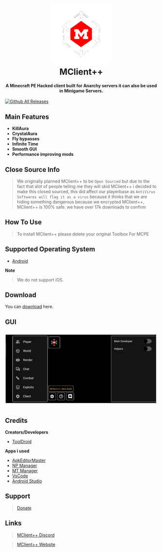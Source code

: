 
<h1 align="center">
  <br>
  <a href="https://mclient.tk"><img src="https://raw.githubusercontent.com/MClientMCPE/MClientComingSoonScreen/main/mclientlb.png" alt="MClient++" width="200"></a>
  <br>
  MClient++
  <br>
</h1>

<h4 align="center">A Minecraft PE Hacked client built for Anarchy servers it can also be used in Minigame Servers</a>.</h4>

[![Github All Releases](https://img.shields.io/github/downloads/MClientMCPE/MClientPlusPlus/total.svg)]()

## Main Features

* **KillAura**
* **CrystalAura**
* **Fly bypasses**
* **Infinite Time**
* **Smooth GUI**
* **Performance improving mods**

## Close Source Info
> We originally planned MClient++ to be ```Open Sourced``` but due to the fact that alot of people telling me they will skid MClient++
i decided to make this closed sourced, this did affect our playerbase as ```AntiVirus Softwares will flag it as a virus``` because it thinks that we are hiding something dangerous because we encrypted MClient++, MClient++ is 100% safe. we have over 17k downloads to confirm

## How To Use

> To install MClient++ please delete your original Toolbox For MCPE

## Supported Operating System

- [Android](https://www.android.com/intl/en_ph/)

**Note**
> We do not support iOS.

## Download

You can [download](https://github.com/MClientMCPE/MClientPlusPlus/releases/) here.

## GUI
![](images/gui.png)
## Credits

**Creators/Developers**

- [ToolDroid](https://m.youtube.com/@ToolDroidYT-Official?itct=CDMQoTAYACITCJi05uTxu_sCFdHjTAIdNhYM1w%3D%3D)

**Apps i used**

- [ApkEditorMaster](https://www.mediafire.com/file/kret3hpauekxcvs/ApkEditorMaster.apk/file)
- [NP Manager](https://wwk.lanzoue.com/i5gx90fufe6b)
- [MT Manager](https://mtmanager.co/)
- [VsCode](https://code.visualstudio.com/)
- [Android Studio](https://developer.android.com/studio?gclid=CjwKCAiAmuKbBhA2EiwAxQnt74l1Rc4mDHPQ4KR_DvT4mNRyUwX1S1UaIChfyshAfMbJESn2kMr8bhoC6F8QAvD_BwE&gclsrc=aw.ds)

## Support

> [Donate](https://dsc.gg/mclient)

## Links

> [MClient++ Discord](https://dsc.gg/mclient)

> [MClient++ Website](https://mclient.tk)
